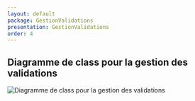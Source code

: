 ```yaml
---
layout: default
package: GestionValidations
presentation: GestionValidations
order: 4
---
```

## Diagramme de class pour la gestion des validations

![Diagramme de class pour la gestion des validations](/soli-lms/Coception/GestionValidations/images/Gestionvalidations.png)



